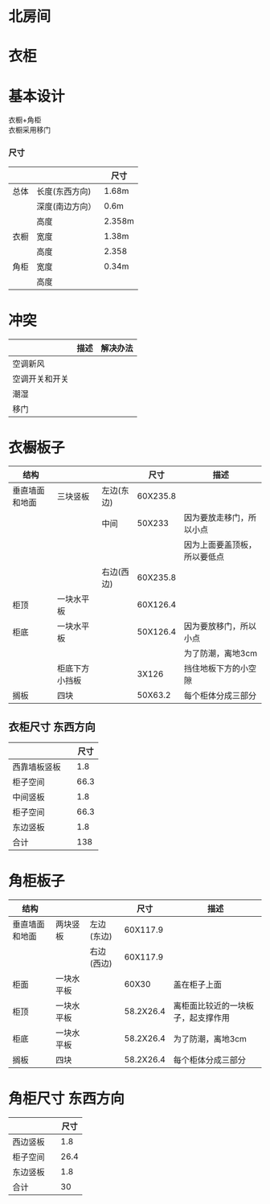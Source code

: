 # 北房间
# 衣柜
# 基本设计
衣橱+角柜  
衣橱采用移门  

### 尺寸

|| | 尺寸|
|---|---|---|
|总体|长度(东西方向)| 1.68m|
||深度(南边方向）|0.6m|
||高度|2.358m|
|衣橱|宽度|1.38m|
||高度|2.358|
|角柜|宽度|0.34m|
||高度||

# 冲突
| |描述|解决办法|
|---|---|---|
|空调新风| | |
|空调开关和开关| | |
|潮湿|||
|移门|||

# 衣橱板子
|结构|||尺寸|描述|
|---|---|---|---|---|
|垂直墙面和地面|三块竖板|左边(东边)|60X235.8||
|||中间|50X233|因为要放走移门，所以小点|
|||||因为上面要盖顶板，所以要低点|
|||右边(西边)|60X235.8||
|柜顶|一块水平板||60X126.4||
|柜底|一块水平板||50X126.4|因为要放移门，所以小点|
|||||为了防潮，离地3cm|
||柜底下方小挡板||3X126|挡住地板下方的小空隙|
|搁板|四块||50X63.2|每个柜体分成三部分|

## 衣柜尺寸 东西方向
| | |尺寸 |
|---|---|---|
|西靠墙板竖板| |1.8|
|柜子空间| |66.3 |
|中间竖板| | 1.8|
|柜子空间| |66.3 |
|东边竖板| | 1.8|
|合计 | | 138 |



# 角柜板子
|结构|||尺寸|描述|
|---|---|---|---|---|
|垂直墙面和地面|两块竖板|左边(东边)|60X117.9||
|||右边(西边)|60X117.9||
|柜面|一块水平板||60X30|盖在柜子上面|
|柜顶|一块水平板||58.2X26.4|离柜面比较近的一块板子，起支撑作用|
|柜底|一块水平板||58.2X26.4|为了防潮，离地3cm|
|搁板|四块||58.2X26.4|每个柜体分成三部分|

# 角柜尺寸 东西方向
| | |尺寸 |
|---|---|---|
|西边竖板| |1.8|
|柜子空间| |26.4 |
|东边竖板| | 1.8|
|合计 | | 30 |



